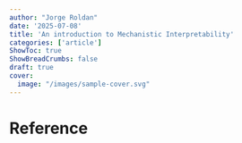 ```yaml
---
author: "Jorge Roldan"
date: '2025-07-08'
title: 'An introduction to Mechanistic Interpretability'
categories: ['article']
ShowToc: true
ShowBreadCrumbs: false
draft: true
cover:
  image: "/images/sample-cover.svg"
---
```



# Reference 